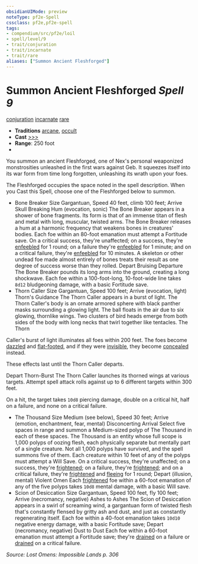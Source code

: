 ```yaml
---
obsidianUIMode: preview
noteType: pf2e-Spell
cssclass: pf2e,pf2e-spell
tags:
- compendium/src/pf2e/loil
- spell/level/9
- trait/conjuration
- trait/incarnate
- trait/rare
aliases: ["Summon Ancient Fleshforged"]
---
```

# Summon Ancient Fleshforged *Spell 9*   
[conjuration](rules/traits/conjuration.md "Conjuration School Trait")  [incarnate](rules/traits/incarnate-som.md "Incarnate Spell Trait")  [rare](rules/traits/rare.md "Rare Rarity Trait")  

- **Traditions** [arcane](rules/traits/arcane.md "Arcane Tradition Trait"), [occult](rules/traits/occult.md "Occult Tradition Trait")
- **Cast** [>>>](rules/core-rulebook/chapter-9-playing-the-game.md#Actions "Three-Action") 
- **Range**: 250 foot
- 

You summon an ancient Fleshforged, one of Nex's personal weaponized monstrosities unleashed in the first wars against Geb. It squeezes itself into its war form from time long forgotten, unleashing its wrath upon your foes.

The Fleshforged occupies the space noted in the spell description. When you Cast this Spell, choose one of the Fleshforged below to summon.

- Bone Breaker Size Gargantuan, Speed 40 feet, climb 100 feet; Arrive Skull Breaking Hum (evocation, sonic) The Bone Breaker appears in a shower of bone fragments. Its form is that of an immense titan of flesh and metal with long, muscular, twisted arms. The Bone Breaker releases a hum at a harmonic frequency that weakens bones in creatures' bodies. Each foe within an 80-foot emanation must attempt a Fortitude save. On a critical success, they're unaffected; on a success, they're [enfeebled](rules/conditions.md#Enfeebled) for 1 round; on a failure they're [enfeebled](rules/conditions.md#Enfeebled) for 1 minute; and on a critical failure, they're [enfeebled](rules/conditions.md#Enfeebled) for 10 minutes. A skeleton or other undead foe made almost entirely of bones treats their result as one degree of success worse than they rolled. Depart Bruising Departure The Bone Breaker pounds its long arms into the ground, creating a long shockwave. Each foe within a 100-foot-long, 10-foot-wide line takes `8d12` bludgeoning damage, with a basic Fortitude save.
- Thorn Caller Size Gargantuan, Speed 100 feet; Arrive (evocation, light) Thorn's Guidance The Thorn Caller appears in a burst of light. The Thorn Caller's body is an ornate armored sphere with black panther masks surrounding a glowing light. The ball floats in the air due to six glowing, thornlike wings. Two clusters of bird heads emerge from both sides of the body with long necks that twirl together like tentacles. The Thorn

Caller's burst of light illuminates all foes within 200 feet. The foes become [dazzled](rules/conditions.md#Dazzled) and [flat-footed](rules/conditions.md#Flat-footed), and if they were [invisible](rules/conditions.md#Invisible), they become [concealed](rules/conditions.md#Concealed) instead.

These effects last until the Thorn Caller departs.

Depart Thorn-Burst The Thorn Caller launches its thorned wings at various targets. Attempt spell attack rolls against up to 6 different targets within 300 feet.

On a hit, the target takes `10d8` piercing damage, double on a critical hit, half on a failure, and none on a critical failure.

- The Thousand Size Medium (see below), Speed 30 feet; Arrive (emotion, enchantment, fear, mental) Disconcerting Arrival Select five spaces in range and summon a Medium-sized polyp of The Thousand in each of these spaces. The Thousand is an entity whose full scope is 1,000 polyps of oozing flesh, each physically separate but mentally part of a single creature. Not all 1,000 polyps have survived, and the spell summons five of them. Each creature within 10 feet of any of the polyps must attempt a Will Save. On a critical success, they're unaffected; on a success, they're [frightened](rules/conditions.md#Frightened); on a failure, they're [frightened](rules/conditions.md#Frightened); and on a critical failure, they're [frightened](rules/conditions.md#Frightened) and [fleeing](rules/conditions.md#Fleeing) for 1 round; Depart (illusion, mental) Violent Omen Each [frightened](rules/conditions.md#Frightened) foe within a 60-foot emanation of any of the five polyps takes `10d8` mental damage, with a basic Will save.
- Scion of Desiccation Size Gargantuan, Speed 100 feet, fly 100 feet; Arrive (necromancy, negative) Ashes to Ashes The Scion of Desiccation appears in a swirl of screaming wind, a gargantuan form of twisted flesh that's constantly flensed by gritty ash and dust, and just as constantly regenerating itself. Each foe within a 40-foot emanation takes `10d10` negative energy damage, with a basic Fortitude save; Depart (necromancy, negative) Dust to Dust Each foe within a 60-foot emanation must attempt a Fortitude save; they're [drained](rules/conditions.md#Drained) on a failure or [drained](rules/conditions.md#Drained) on a critical failure.

*Source: Lost Omens: Impossible Lands p. 306*